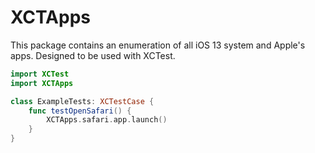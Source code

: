# XCTApps

This package contains an enumeration of all iOS 13 system and Apple's apps. Designed to be used with XCTest. 

```swift
import XCTest
import XCTApps

class ExampleTests: XCTestCase {
    func testOpenSafari() {
        XCTApps.safari.app.launch()
    }
}
```

